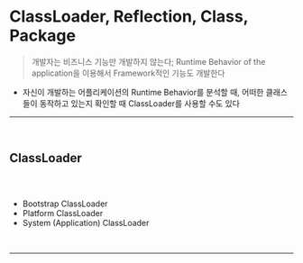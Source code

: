 # ClassLoader, Reflection, Class, Package
> 개발자는 비즈니스 기능만 개발하지 않는다; Runtime Behavior of the application을 이용해서 Framework적인 기능도 개발한다
* 자신이 개발하는 어플리케이션의 Runtime Behavior를 분석할 때, 어떠한 클래스들이 동작하고 있는지 확인할 때 ClassLoader를 사용할 수도 있다

<hr>
<br>

## ClassLoader
#### 

<br>

### 
* Bootstrap ClassLoader
* Platform ClassLoader
* System (Application) ClassLoader

<br>
<hr>
<br>

